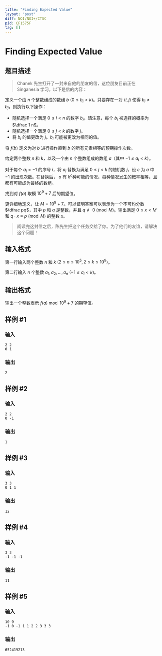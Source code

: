 ```yaml
---
title: "Finding Expected Value"
layout: "post"
diff: NOI/NOI+/CTSC
pid: CF1575F
tag: []
---
```


# Finding Expected Value

## 题目描述

> Chanek 先生打开了一封来自他的朋友的信，这位朋友目前正在 Singanesia 学习。以下是信的内容：

定义一个由 $n$ 个整数组成的数组 $b$ $(0 \le b_i < k)$。只要存在一对 $(i, j)$ 使得 $b_i \ne b_j$，则执行以下操作：

- 随机选择一个满足 $0 \le i < n$ 的数字 $b_i$。请注意，每个 $b_i$ 被选择的概率为 $\dfrac 1 n$。
- 随机选择一个满足 $0 \le j < k$ 的数字 $j$。
- 将 $b_i$ 的值更改为 $j$。$b_i$ 可能被更改为相同的值。

将 $f(b)$ 定义为对 $b$ 进行操作直到 $b$ 的所有元素相等的预期操作次数。

给定两个整数 $n$ 和 $k$，以及一个由 $n$ 个整数组成的数组 $a$（其中 $-1 \le a_i < k$）。

对于每个 $a_i = -1$ 的序号 $i$，将 $a_i$ 替换为满足 $0\le j < k$ 的随机数 $j$。设 $c$ 为 $a$ 中 $-1$ 的出现次数。在替换后， $a$ 有 $k^c$种可能的情况，每种情况发生的概率相等，且都有可能成为最终的数组。

找到对 $f(a)$ 取模 $10^9 + 7$ 后的期望值。

更详细地定义，让 $M = 10^9 + 7$。可以证明答案可以表示为一个不可约分数 $\dfrac pq$，其中 $p$ 和 $q$ 是整数，并且 $q\not\equiv 0\pmod M$。输出满足 $0 \le x < M$ 和 $q\cdot x \equiv p \pmod M$ 的整数 $x$。

> 阅读完这封信之后，陈先生把这个任务交给了你。为了他们的友谊，请解决这个问题！

## 输入格式

第一行输入两个整数 $n$ 和 $k$ $(2\le n\le 10^5,2\le k\le 10^9)$。

第二行输入 $n$ 个整数 $a_1,a_2,...,a_n$ $(-1\le a_i< k)$。

## 输出格式

输出一个整数表示 $f(a) \bmod {10^9+7}$ 的期望值。

## 样例 #1

### 输入

```
2 2
0 1
```

### 输出

```
2
```

## 样例 #2

### 输入

```
2 2
0 -1
```

### 输出

```
1
```

## 样例 #3

### 输入

```
3 3
0 1 1
```

### 输出

```
12
```

## 样例 #4

### 输入

```
3 3
-1 -1 -1
```

### 输出

```
11
```

## 样例 #5

### 输入

```
10 9
-1 0 -1 1 1 2 2 3 3 3
```

### 输出

```
652419213
```

